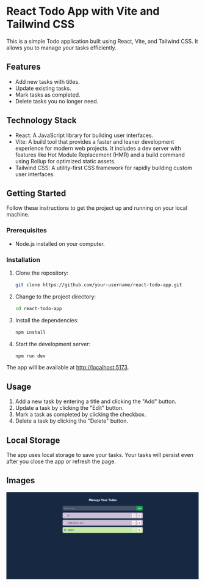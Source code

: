 # React Todo App with Vite and Tailwind CSS

This is a simple Todo application built using React, Vite, and Tailwind CSS. It allows you to manage your tasks efficiently.

## Features

- Add new tasks with titles.
- Update existing tasks.
- Mark tasks as completed.
- Delete tasks you no longer need.

## Technology Stack

- React: A JavaScript library for building user interfaces.
- Vite: A build tool that provides a faster and leaner development experience for modern web projects. It includes a dev server with features like Hot Module Replacement (HMR) and a build command using Rollup for optimized static assets.
- Tailwind CSS: A utility-first CSS framework for rapidly building custom user interfaces.

## Getting Started

Follow these instructions to get the project up and running on your local machine.

### Prerequisites

- Node.js installed on your computer.

### Installation

1. Clone the repository:

   ```sh
   git clone https://github.com/your-username/react-todo-app.git
   ```

2. Change to the project directory:

   ```sh
   cd react-todo-app
   ```

3. Install the dependencies:

   ```sh
   npm install
   ```

4. Start the development server:

   ```sh
   npm run dev
   ```

The app will be available at [http://localhost:5173](http://localhost:5173).

## Usage

1. Add a new task by entering a title and clicking the "Add" button.
2. Update a task by clicking the "Edit" button.
3. Mark a task as completed by clicking the checkbox.
4. Delete a task by clicking the "Delete" button.

## Local Storage

The app uses local storage to save your tasks. Your tasks will persist even after you close the app or refresh the page.

## Images

![Screenshot](/src/Screenshot%202023-10-20%20132918.png)
